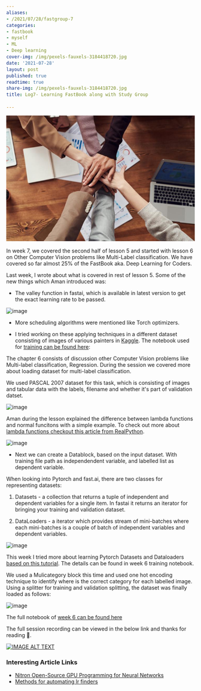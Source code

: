 ```yaml
---
aliases:
- /2021/07/28/fastgroup-7
categories:
- fastbook
- myself
- ML
- Deep learning
cover-img: /img/pexels-fauxels-3184418720.jpg
date: '2021-07-28'
layout: post
published: true
readtime: true
share-img: /img/pexels-fauxels-3184418720.jpg
title: Log7- Learning FastBook along with Study Group

---
```


![](/posts/images/pexels-fauxels-3184418720.jpg)

In week 7, we covered the second half of lesson 5 and started with lesson 6 on Other Computer Vision problems like Multi-Label classification.
We have covered so far almost 25% of the FastBook aka. Deep Learning for Coders.

Last week, I wrote about what is covered in rest of lesson 5. Some of the new things which Aman introduced was:

- The valley function in fastai, which is available in latest version to get the exact learning rate to be passed.

![image](https://user-images.githubusercontent.com/24592806/127098208-2834b83f-6245-41f6-b1f0-2a64f27c24a3.png)


- More scheduling algorithms were mentioned like Torch optimizers.

- I tried working on these applying techniques in a different dataset consisting of images of various painters in [Kaggle](https://www.kaggle.com/c/dsnet-kaggledays-hackathon).
The notebook used for [training can be found here](https://www.kaggle.com/kurianbenoy/fastai-classifying-artists-image):

The chapter 6 consists of discussion other Computer Vision problems like Multi-label classification, Regression. During the session we
covered more about loading dataset for multi-label classification.

We used PASCAL 2007 dataset for this task, which is consisting of images and tabular data with the labels, filename and whether it's part of validation datset.

![image](https://user-images.githubusercontent.com/24592806/127386125-c9f4cee4-21c8-44e5-b25f-49dbe630c014.png)

Aman during the lesson explained the difference between lambda functions and normal funcitons with a simple example. To check out more
about [lambda functions checkout this article from RealPython](https://realpython.com/python-lambda/).

![image](https://user-images.githubusercontent.com/24592806/127386558-1e469f3a-4208-4b8a-bb51-b8803654be19.png)

- Next we can create a Datablock, based on the input dataset. With training file path as independendent variable, and labelled list as dependent variable.

When looking into Pytorch and fast.ai, there are two classes for representing datasets:

1. Datasets - a collection that returns a tuple of independent and dependent variables for a single item. In fastai it returns
an iterator for bringing your training and validation dataset.

2. DataLoaders - a iterator which provides stream of mini-batches where each mini-batches is a couple of batch of independent variables and dependent variables.

![image](https://user-images.githubusercontent.com/24592806/127388520-3af22116-08ea-416e-bbdc-04dd75532a89.png)

This week I tried more about learning Pytorch Datasets and Dataloaders [based on this tutorial](https://pytorch.org/tutorials/beginner/basics/data_tutorial.html). 
The details can be found in week 6 training notebook.


We used a Mulicategory block this time and used one hot encoding technique to identify where is the correct category for each labelled image.
Using a splitter for training and validation splitting, the dataset was finally loaded as follows:

![image](https://user-images.githubusercontent.com/24592806/127388600-ac2004f0-8a8d-4060-a88d-fc06017eb8fb.png)

The full notebook of [week 6 can be found here](https://gist.github.com/kurianbenoy/7aed9bc9858772d843dfdbaed410255b)

The full session recording can be viewed in the below link and thanks for reading 🙏.

[![IMAGE ALT TEXT](http://img.youtube.com/vi/NI109pZgXPU/0.jpg)](https://youtu.be/NI109pZgXPU "Session Recordings of Week 7")

### Interesting Article Links

- [Nitron Open-Source GPU Programming for Neural Networks](https://www.openai.com/blog/triton/)
- [Methods for automating lr finders](https://www.novetta.com/2021/03/learning-rate/)
